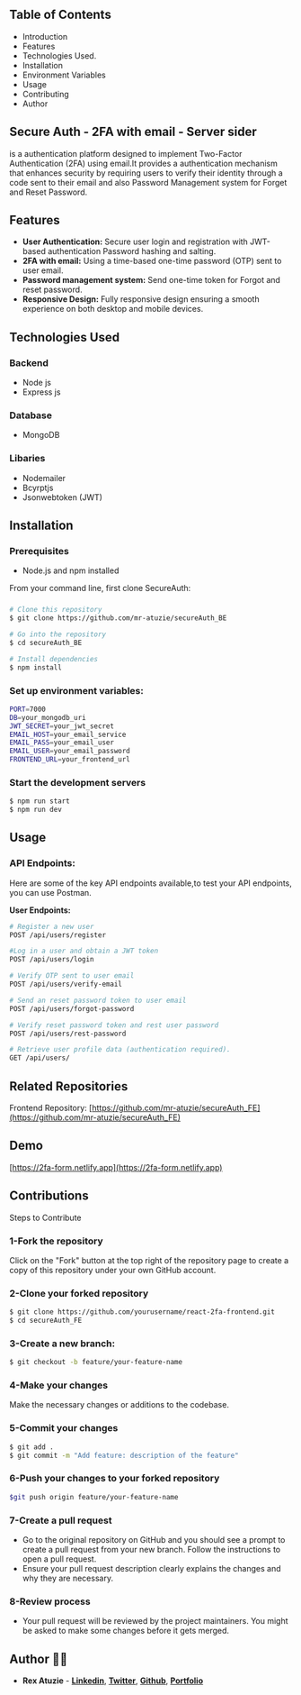## Table of Contents
- Introduction
- Features
- Technologies Used.
- Installation
- Environment Variables
- Usage
- Contributing
- Author

## Secure Auth - 2FA with email - Server sider
is a authentication platform designed to implement Two-Factor Authentication (2FA) using email.It provides a authentication mechanism that enhances security by requiring users to verify their identity through a code sent to their email and also Password Management system for Forget and Reset Password.

## Features
- **User Authentication:** Secure user login and registration with JWT-based authentication Password hashing and salting.
- **2FA with email:** Using a time-based one-time password (OTP) sent to user email.
- **Password management system:** Send one-time token  for Forgot and reset password.
- **Responsive Design:** Fully responsive design ensuring a smooth experience on both desktop and mobile devices.

## Technologies Used
### Backend
- Node js
- Express js

### Database
- MongoDB

### Libaries
- Nodemailer
- Bcyrptjs
- Jsonwebtoken (JWT)
  
## Installation
### Prerequisites
- Node.js and npm installed

From your command line, first clone SecureAuth:
### 
```bash
# Clone this repository
$ git clone https://github.com/mr-atuzie/secureAuth_BE

# Go into the repository
$ cd secureAuth_BE

# Install dependencies
$ npm install
```

### Set up environment variables:
```bash
PORT=7000
DB=your_mongodb_uri
JWT_SECRET=your_jwt_secret
EMAIL_HOST=your_email_service
EMAIL_PASS=your_email_user
EMAIL_USER=your_email_password
FRONTEND_URL=your_frontend_url
```

### Start the development servers
```bash
$ npm run start
$ npm run dev
```
## Usage
### API Endpoints:
Here are some of the key API endpoints available,to test your API endpoints, you can use Postman. 

**User Endpoints:**
```bash
# Register a new user
POST /api/users/register

#Log in a user and obtain a JWT token
POST /api/users/login

# Verify OTP sent to user email
POST /api/users/verify-email

# Send an reset password token to user email 
POST /api/users/forgot-password

# Verify reset password token and rest user password
POST /api/users/rest-password

# Retrieve user profile data (authentication required).
GET /api/users/
```
## Related Repositories
Frontend Repository: [https://github.com/mr-atuzie/secureAuth_FE](https://github.com/mr-atuzie/secureAuth_FE)

## Demo
[https://2fa-form.netlify.app](https://2fa-form.netlify.app)

## Contributions
Steps to Contribute
### 1-Fork the repository
Click on the "Fork" button at the top right of the repository page to create a copy of this repository under your own GitHub account.

### 2-Clone your forked repository
```bash
$ git clone https://github.com/yourusername/react-2fa-frontend.git
$ cd secureAuth_FE
```
### 3-Create a new branch:
```bash
$ git checkout -b feature/your-feature-name
```
### 4-Make your changes
Make the necessary changes or additions to the codebase.

### 5-Commit your changes
```bash
$ git add .
$ git commit -m "Add feature: description of the feature"
```
### 6-Push your changes to your forked repository
```bash
$git push origin feature/your-feature-name
```

### 7-Create a pull request
- Go to the original repository on GitHub and you should see a prompt to create a pull request from your new branch. Follow the instructions to open a pull request.
- Ensure your pull request description clearly explains the changes and why they are necessary.

### 8-Review process
- Your pull request will be reviewed by the project maintainers. You might be asked to make some changes before it gets merged.

## Author 👨‍💻
- **Rex Atuzie** - **[Linkedin](www.linkedin.com/in/rex-atuzie-0ab67820)**, **[Twitter](https://twitter.com/AtuzieR)**, **[Github](https://github.com/mr-atuzie)**, **[Portfolio](https://rexatuzie.netlify.app)**  


